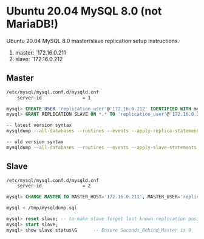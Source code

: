 # Ubuntu 20.04 MySQL 8.0 (not MariaDB!)

Ubuntu 20.04 MySQL 8.0 master/slave replication setup instructions.

1. master: `172.16.0.211
1. slave:  `172.16.0.212

## Master

```txt
/etc/mysql/mysql.conf.d/mysqld.cnf
    server-id               = 1
```

```sql
mysql> CREATE USER 'replication_user'@'172.16.0.212' IDENTIFIED WITH mysql_native_password BY '546b395b2cee57a5dcd';
mysql> GRANT REPLICATION SLAVE ON *.* TO 'replication_user'@'172.16.0.212';
```

```sh
-- latest version syntax
mysqldump --all-databases --routines --events --apply-replica-statements --delete-source-logs --single-transaction > /tmp/mysqldump.sql

-- old version syntax
mysqldump --all-databases --routines --events --apply-slave-statements --delete-master-logs --single-transaction > /tmp/mysqldump.sql
```

## Slave

```txt
/etc/mysql/mysql.conf.d/mysqld.cnf
    server-id               = 2
```

```sql
mysql> CHANGE MASTER TO MASTER_HOST='172.16.0.211', MASTER_USER='replication_user', MASTER_PASSWORD='546b395b2cee57a5dcd';
```

```sh
mysql < /tmp/mysqldump.sql
```

```sql
mysql> reset slave; -- to make slave forget last known replication position
mysql> start slave;
mysql> show slave status\G      -- Ensure Seconds_Behind_Master is 0
```

